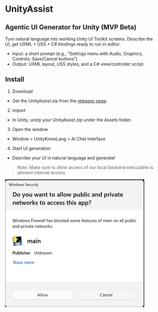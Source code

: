 # UnityAssist
## Agentic UI Generator for Unity (MVP Beta)
Turn natural language into working Unity UI Toolkit screens. Describe the UI, get UXML + USS + C# bindings ready to run in-editor.

- Input: a short prompt (e.g., “Settings menu with Audio, Graphics, Controls; Save/Cancel buttons”)
- Output: UXML layout, USS styles, and a C# view/controller script.


## Install
1. Download
 - Get the UnityAssist.zip from the [releases page](https://github.com/LiberateGames/liberate-unity/releases).

2. Import
 - In Unity, unzip your UnityAssist.zip under the Assets folder.

3. Open the window
 - Window > UnityKnowLang > AI Chat Interface

4. Start UI generation
 - Describe your UI in natural language and generate!

> Note: Make sure to allow access of our local backend executable is allowed internet access.

![Allow Local Backend](AllowLocalBackend.png)
